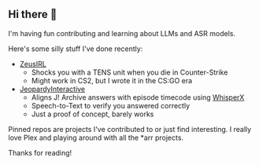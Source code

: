 ## Hi there 👋

I'm having fun contributing and learning about LLMs and ASR models.

Here's some silly stuff I've done recently:

* [ZeusIRL](https://github.com/ayancey/ZeusIRL)
  - Shocks you with a TENS unit when you die in Counter-Strike
  - Might work in CS2, but I wrote it in the CS:GO era
* [JeopardyInteractive](https://github.com/ayancey/JeopardyInteractive)
  - Aligns J! Archive answers with episode timecode using [WhisperX](https://github.com/m-bain/whisperX)
  - Speech-to-Text to verify you answered correctly
  - Just a proof of concept, barely works
 
Pinned repos are projects I've contributed to or just find interesting. I really love Plex and playing around with all the *arr projects.

Thanks for reading!
